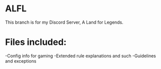 # ALFL
This branch is for my Discord Server, A Land for Legends.

# Files included:
-Config info for gaming
-Extended rule explanations and such
-Guidelines and exceptions
